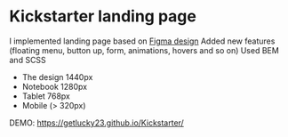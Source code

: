 # Kickstarter landing page

I implemented landing page based on [Figma design](https://www.figma.com/file/Ujp7bCFuvuJlkn8TSbQPSZ/%E2%84%9611-(kickstarter)?node-id=0%3A1) 
Added new features (floating menu, button up, form, animations, hovers and so on)
Used BEM and SCSS

- The design 1440px
- Notebook 1280px
- Tablet 768px
- Mobile (> 320px)

DEMO: https://getlucky23.github.io/Kickstarter/
